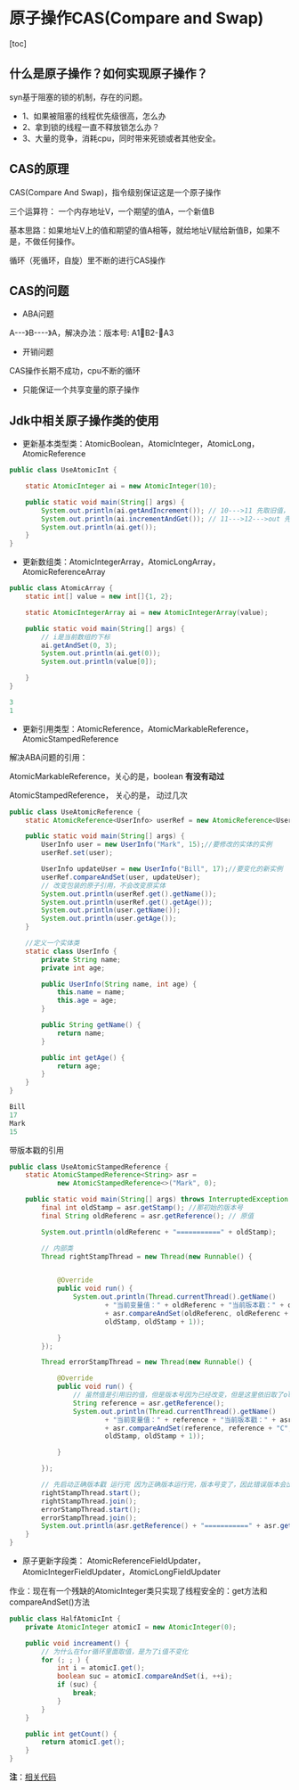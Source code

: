 # 原子操作CAS(Compare and Swap)

[toc]

## 什么是原子操作？如何实现原子操作？ 

syn基于阻塞的锁的机制，存在的问题。

- 1、如果被阻塞的线程优先级很高，怎么办
- 2、拿到锁的线程一直不释放锁怎么办？
- 3、大量的竞争，消耗cpu，同时带来死锁或者其他安全。

## CAS的原理

CAS(Compare And Swap)，指令级别保证这是一个原子操作

三个运算符： 一个内存地址V，一个期望的值A，一个新值B

基本思路：如果地址V上的值和期望的值A相等，就给地址V赋给新值B，如果不是，不做任何操作。

循环（死循环，自旋）里不断的进行CAS操作

 

## CAS的问题

- ABA问题

A---》B----》A，解决办法：版本号:   A1B2-A3

- 开销问题

CAS操作长期不成功，cpu不断的循环

- 只能保证一个共享变量的原子操作





## Jdk中相关原子操作类的使用

- 更新基本类型类：AtomicBoolean，AtomicInteger，AtomicLong，AtomicReference

```JAVA
public class UseAtomicInt {

    static AtomicInteger ai = new AtomicInteger(10);

    public static void main(String[] args) {
        System.out.println(ai.getAndIncrement()); // 10--->11 先取旧值，再增
        System.out.println(ai.incrementAndGet()); // 11--->12--->out 先增，再取
        System.out.println(ai.get());
    }
}
```



- 更新数组类：AtomicIntegerArray，AtomicLongArray，AtomicReferenceArray

```JAVA
public class AtomicArray {
    static int[] value = new int[]{1, 2};

    static AtomicIntegerArray ai = new AtomicIntegerArray(value);

    public static void main(String[] args) {
        // i是当前数组的下标
        ai.getAndSet(0, 3);
        System.out.println(ai.get(0));
        System.out.println(value[0]);

    }
}
```

```JAVA
3
1
```

- 更新引用类型：AtomicReference，AtomicMarkableReference，AtomicStampedReference

解决ABA问题的引用：

AtomicMarkableReference，关心的是，boolean **有没有动过**

AtomicStampedReference， 关心的是， 动过几次

```JAVA
public class UseAtomicReference {
    static AtomicReference<UserInfo> userRef = new AtomicReference<UserInfo>();

    public static void main(String[] args) {
        UserInfo user = new UserInfo("Mark", 15);//要修改的实体的实例
        userRef.set(user);

        UserInfo updateUser = new UserInfo("Bill", 17);//要变化的新实例
        userRef.compareAndSet(user, updateUser);
        // 改变包装的原子引用，不会改变原实体
        System.out.println(userRef.get().getName());
        System.out.println(userRef.get().getAge());
        System.out.println(user.getName());
        System.out.println(user.getAge());
    }

    //定义一个实体类
    static class UserInfo {
        private String name;
        private int age;

        public UserInfo(String name, int age) {
            this.name = name;
            this.age = age;
        }

        public String getName() {
            return name;
        }

        public int getAge() {
            return age;
        }
    }
}
```

```JAVA
Bill
17
Mark
15
```

带版本戳的引用

```JAVA
public class UseAtomicStampedReference {
    static AtomicStampedReference<String> asr =
            new AtomicStampedReference<>("Mark", 0);

    public static void main(String[] args) throws InterruptedException {
        final int oldStamp = asr.getStamp(); //那初始的版本号
        final String oldReferenc = asr.getReference(); // 原值

        System.out.println(oldReferenc + "===========" + oldStamp);

        // 内部类
        Thread rightStampThread = new Thread(new Runnable() {


            @Override
            public void run() {
                System.out.println(Thread.currentThread().getName()
                        + "当前变量值：" + oldReferenc + "当前版本戳：" + oldStamp + "-"
                        + asr.compareAndSet(oldReferenc, oldReferenc + "Java",
                        oldStamp, oldStamp + 1));

            }
        });

        Thread errorStampThread = new Thread(new Runnable() {

            @Override
            public void run() {
                // 虽然值是引用旧的值，但是版本号因为已经改变，但是这里依旧取了oldStamp，因此会出现错误
                String reference = asr.getReference();
                System.out.println(Thread.currentThread().getName()
                        + "当前变量值：" + reference + "当前版本戳：" + asr.getStamp() + "-"
                        + asr.compareAndSet(reference, reference + "C",
                        oldStamp, oldStamp + 1));

            }

        });

        // 先启动正确版本戳 运行完 因为正确版本运行完，版本号变了，因此错误版本会出现错误
        rightStampThread.start();
        rightStampThread.join();
        errorStampThread.start();
        errorStampThread.join();
        System.out.println(asr.getReference() + "===========" + asr.getStamp());
    }
}
```

- 原子更新字段类： AtomicReferenceFieldUpdater，AtomicIntegerFieldUpdater，AtomicLongFieldUpdater

作业：现在有一个残缺的AtomicInteger类只实现了线程安全的：get方法和compareAndSet()方法

```JAVA
public class HalfAtomicInt {
    private AtomicInteger atomicI = new AtomicInteger(0);

    public void increament() {
        // 为什么在for循环里面取值，是为了i值不变化
        for (; ; ) {
            int i = atomicI.get();
            boolean suc = atomicI.compareAndSet(i, ++i);
            if (suc) {
                break;
            }
        }
    }

    public int getCount() {
        return atomicI.get();
    }
}
```

**注**：[相关代码](../../icoding/concurrent)


